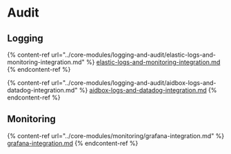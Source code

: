 # Audit

## Logging

{% content-ref url="../core-modules/logging-and-audit/elastic-logs-and-monitoring-integration.md" %}
[elastic-logs-and-monitoring-integration.md](../core-modules/logging-and-audit/elastic-logs-and-monitoring-integration.md)
{% endcontent-ref %}

{% content-ref url="../core-modules/logging-and-audit/aidbox-logs-and-datadog-integration.md" %}
[aidbox-logs-and-datadog-integration.md](../core-modules/logging-and-audit/aidbox-logs-and-datadog-integration.md)
{% endcontent-ref %}

## Monitoring

{% content-ref url="../core-modules/monitoring/grafana-integration.md" %}
[grafana-integration.md](../core-modules/monitoring/grafana-integration.md)
{% endcontent-ref %}
